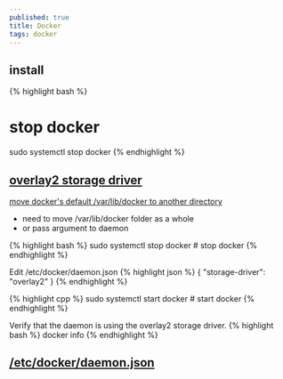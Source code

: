 ```yaml
---
published: true
title: Docker
tags: docker
---
```

## install

{% highlight bash %}
# stop docker
sudo systemctl stop docker
{% endhighlight %}

## [overlay2 storage driver](https://docs.docker.com/storage/storagedriver/overlayfs-driver/)

[move docker's default /var/lib/docker to another directory](https://linuxconfig.org/how-to-move-docker-s-default-var-lib-docker-to-another-directory-on-ubuntu-debian-linux)
- need to move /var/lib/docker folder as a whole
- or pass argument to daemon

{% highlight bash %}
sudo systemctl stop docker			# stop docker
{% endhighlight %}

Edit /etc/docker/daemon.json
{% highlight json %}
{
  "storage-driver": "overlay2"
}
{% endhighlight %}

{% highlight cpp %}
sudo systemctl start docker			# start docker
{% endhighlight %}

Verify that the daemon is using the overlay2 storage driver.
{% highlight bash %}
docker info
{% endhighlight %}

## [/etc/docker/daemon.json](https://docs.docker.com/engine/reference/commandline/dockerd/)
